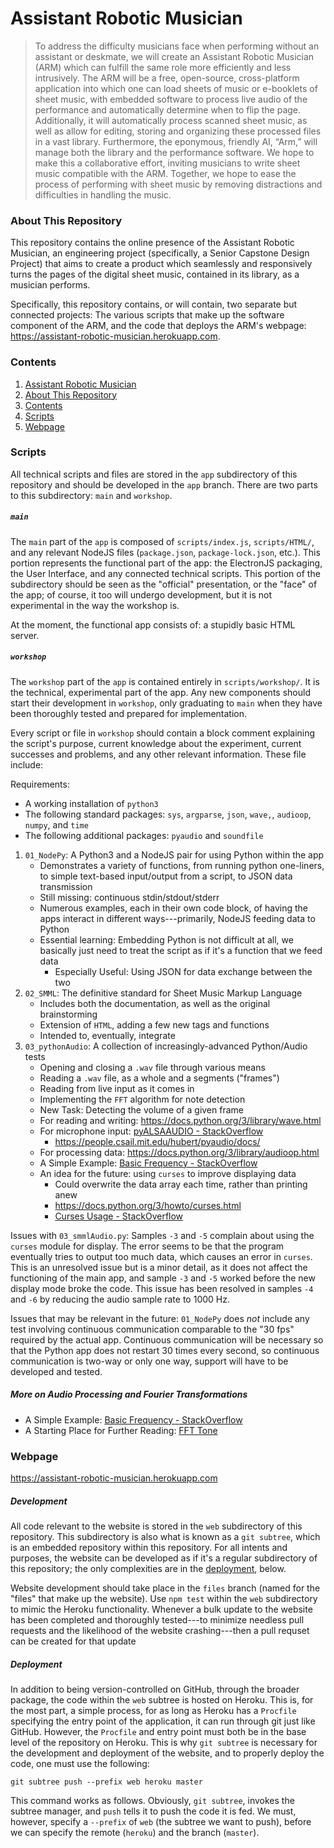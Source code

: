 # Assistant Robotic Musician

> To address the difficulty musicians face when performing without an assistant
  or deskmate, we will create an Assistant Robotic Musician (ARM) which can
  fulfill the same role more efficiently and less intrusively. The ARM will be a
  free, open-source, cross-platform application into which one can load sheets
  of music or e-booklets of sheet music, with embedded software to process live
  audio of the performance and automatically determine when to flip the page.
  Additionally, it will automatically process scanned sheet music, as well as
  allow for editing, storing and organizing these processed files in a vast
  library. Furthermore, the eponymous, friendly AI, “Arm,” will manage both the
  library and the performance software. We hope to make this a collaborative
  effort, inviting musicians to write sheet music compatible with the ARM.
  Together, we hope to ease the process of performing with sheet music by
  removing distractions and difficulties in handling the music.


### About This Repository
This repository contains the online presence of the Assistant Robotic Musician,
an engineering project (specifically, a Senior Capstone Design Project) that
aims to create a product which seamlessly and responsively turns the pages of
the digital sheet music, contained in its library, as a musician performs.

Specifically, this repository contains, or will contain, two separate but
connected projects: The various scripts that make up the software component of
the ARM, and the code that deploys the ARM's webpage:
<https://assistant-robotic-musician.herokuapp.com>.

### Contents
01. [Assistant Robotic Musician](#assistant-robotic-musician)
02. [About This Repository](#about-this-repository)
03. [Contents](#contents)
04. [Scripts](#scripts)
05. [Webpage](#webpage)

### Scripts
All technical scripts and files are stored in the `app` subdirectory of this
repository and should be developed in the `app` branch. There are two parts to
this subdirectory: `main` and `workshop`.

##### `main`
The `main` part of the `app` is composed of `scripts/index.js`, `scripts/HTML/`,
and any relevant NodeJS files (`package.json`, `package-lock.json`, etc.). This
portion represents the functional part of the app: the ElectronJS packaging, the
User Interface, and any connected technical scripts. This portion of the
subdirectory should be seen as the "official" presentation, or the "face" of the
app; of course, it too will undergo development, but it is not experimental in
the way the workshop is.

At the moment, the functional app consists of: a stupidly basic HTML server.

<!--Use this space to add details about development of `main`-->

##### `workshop`
The `workshop` part of the `app` is contained entirely in `scripts/workshop/`.
It is the technical, experimental part of the app. Any new components should
start their development in `workshop`, only graduating to `main` when they have
been thoroughly tested and prepared for implementation.

Every script or file in `workshop` should contain a block comment explaining the
script's purpose, current knowledge about the experiment, current successes and
problems, and any other relevant information. These file include:

<!--Use this space to add details about development of `app`-->

Requirements:

- A working installation of `python3`
- The following standard packages: `sys`, `argparse`, `json`, `wave,`,
  `audioop`, `numpy`, and `time`
- The following additional packages: `pyaudio` and `soundfile`

01. `01_NodePy`: A Python3 and a NodeJS pair for using Python within the app
    - Demonstrates a variety of functions, from running python one-liners, to
      simple text-based input/output from a script, to JSON data transmission
    - Still missing: continuous stdin/stdout/stderr
    - Numerous examples, each in their own code block, of having the apps
      interact in different ways---primarily, NodeJS feeding data to Python
    - Essential learning: Embedding Python is not difficult at all, we basically
      just need to treat the script as if it's a function that we feed data
        - Especially Useful: Using JSON for data exchange between the two
02. `02_SMML`: The definitive standard for Sheet Music Markup Language
    - Includes both the documentation, as well as the original brainstorming
    - Extension of `HTML`, adding a few new tags and functions
    - Intended to, eventually, integrate
03. `03_pythonAudio`: A collection of increasingly-advanced Python/Audio tests
    - Opening and closing a `.wav` file through various means
    - Reading a `.wav` file, as a whole and a segments ("frames")
    - Reading from live input as it comes in
    - Implementing the `FFT` algorithm for note detection
    - New Task: Detecting the volume of a given frame
    - For reading and writing: <https://docs.python.org/3/library/wave.html>
    - For microphone input: [pyALSAAUDIO - StackOverflow][StackOverflow Mic]
        - <https://people.csail.mit.edu/hubert/pyaudio/docs/>
    - For processing data: <https://docs.python.org/3/library/audioop.html>
    - A Simple Example: [Basic Frequency - StackOverflow][StackOverflow FFT]
    - An idea for the future: using `curses` to improve displaying data
        - Could overwrite the data array each time, rather than printing anew
        - <https://docs.python.org/3/howto/curses.html>
        - [Curses Usage - StackOverflow][StackOverflow Curses]

Issues with `03_smmlAudio.py`: Samples `-3` and `-5` complain about using the
`curses` module for display. The error seems to be that the program eventually
tries to output too much data, which causes an error in `curses`. This is an
unresolved issue but is a minor detail, as it does not affect the functioning
of the main app, and sample `-3` and `-5` worked before the new display mode
broke the code. This issue has been resolved in samples `-4` and `-6` by
reducing the audio sample rate to 1000 Hz.

Issues that may be relevant in the future: `01_NodePy` does *not* include any
test involving continuous communication comparable to the "30 fps" required by
the actual app. Continuous communication will be necessary so that the Python
app does not restart 30 times every second, so continuous communication is
two-way or only one way, support will have to be developed and tested.

[StackOverflow Mic]: https://stackoverflow.com/questions/1936828/how-get-sound-input-from-microphone-in-python-and-process-it-on-the-fly
[StackOverflow FFT]: https://stackoverflow.com/questions/2648151/python-frequency-detection
[FFT Tone]: https://medium.com/@anht_59851/tone-frequency-detection-from-an-audio-file-by-python-44d673f2e26b
[StackOverflow Curses]: https://stackoverflow.com/questions/6840420/rewrite-multiple-lines-in-the-console

##### More on Audio Processing and Fourier Transformations
- A Simple Example: [Basic Frequency - StackOverflow][StackOverflow FFT]
- A Starting Place for Further Reading: [FFT Tone][FFT Tone]

### Webpage
<https://assistant-robotic-musician.herokuapp.com>

##### Development
All code relevant to the website is stored in the `web` subdirectory of this
repository. This subdirectory is also what is known as a `git subtree`, which
is an embedded repository within this repository. For all intents and purposes,
the website can be developed as if it's a regular subdirectory of this
repository; the only complexities are in the [deployment](#deployment), below.

Website development should take place in the `files` branch (named for the
"files" that make up the website). Use `npm test` within the `web` subdirectory
to mimic the Heroku functionality. Whenever a bulk update to the website has
been completed and thoroughly tested---to minimize needless pull requests and
the likelihood of the website crashing---then a pull requset can be created for
that update

##### Deployment
In addition to being version-controlled on GitHub, through the broader package,
the code within the `web` subtree is hosted on Heroku. This is, for the most
part, a simple process, for as long as Heroku has a `Procfile` specifying the
entry point of the application, it can run through git just like GitHub.
However, the `Procfile` and entry point must both be in the base level of the
repository on Heroku. This is why `git subtree` is necessary for the development
and deployment of the website, and to properly deploy the code, one must use
the following:

```
git subtree push --prefix web heroku master
```

This command works as follows. Obviously, `git subtree`, invokes the subtree
manager, and `push` tells it to push the code it is fed. We must, however,
specify a `--prefix` of `web` (the subtree we want to push), before we can
specify the remote (`heroku`) and the branch (`master`).
